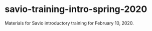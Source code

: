 # savio-training-intro-spring-2020
Materials for Savio introductory training for February 10, 2020. 
